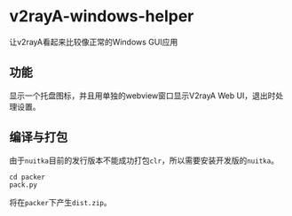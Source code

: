 # v2rayA-windows-helper  
让v2rayA看起来比较像正常的Windows GUI应用  

## 功能  
显示一个托盘图标，并且用单独的webview窗口显示V2rayA Web UI，退出时处理设置。  

## 编译与打包
由于`nuitka`目前的发行版本不能成功打包`clr`，所以需要安装开发版的`nuitka`。  
```
cd packer
pack.py
```
将在`packer`下产生`dist.zip`。  